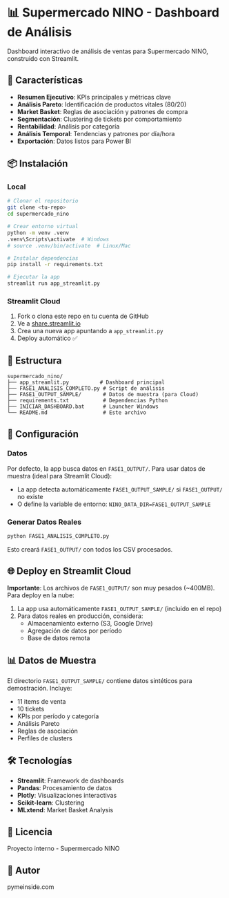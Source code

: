 # 📊 Supermercado NINO - Dashboard de Análisis

Dashboard interactivo de análisis de ventas para Supermercado NINO, construido con Streamlit.

## 🚀 Características

- **Resumen Ejecutivo**: KPIs principales y métricas clave
- **Análisis Pareto**: Identificación de productos vitales (80/20)
- **Market Basket**: Reglas de asociación y patrones de compra
- **Segmentación**: Clustering de tickets por comportamiento
- **Rentabilidad**: Análisis por categoría
- **Análisis Temporal**: Tendencias y patrones por día/hora
- **Exportación**: Datos listos para Power BI

## 📦 Instalación

### Local

```bash
# Clonar el repositorio
git clone <tu-repo>
cd supermercado_nino

# Crear entorno virtual
python -m venv .venv
.venv\Scripts\activate  # Windows
# source .venv/bin/activate  # Linux/Mac

# Instalar dependencias
pip install -r requirements.txt

# Ejecutar la app
streamlit run app_streamlit.py
```

### Streamlit Cloud

1. Fork o clona este repo en tu cuenta de GitHub
2. Ve a [share.streamlit.io](https://share.streamlit.io)
3. Crea una nueva app apuntando a `app_streamlit.py`
4. Deploy automático ✅

## 📁 Estructura

```
supermercado_nino/
├── app_streamlit.py          # Dashboard principal
├── FASE1_ANALISIS_COMPLETO.py # Script de análisis
├── FASE1_OUTPUT_SAMPLE/       # Datos de muestra (para Cloud)
├── requirements.txt           # Dependencias Python
├── INICIAR_DASHBOARD.bat      # Launcher Windows
└── README.md                  # Este archivo
```

## 🔧 Configuración

### Datos

Por defecto, la app busca datos en `FASE1_OUTPUT/`. Para usar datos de muestra (ideal para Streamlit Cloud):

- La app detecta automáticamente `FASE1_OUTPUT_SAMPLE/` si `FASE1_OUTPUT/` no existe
- O define la variable de entorno: `NINO_DATA_DIR=FASE1_OUTPUT_SAMPLE`

### Generar Datos Reales

```bash
python FASE1_ANALISIS_COMPLETO.py
```

Esto creará `FASE1_OUTPUT/` con todos los CSV procesados.

## 🌐 Deploy en Streamlit Cloud

**Importante**: Los archivos de `FASE1_OUTPUT/` son muy pesados (~400MB). Para deploy en la nube:

1. La app usa automáticamente `FASE1_OUTPUT_SAMPLE/` (incluido en el repo)
2. Para datos reales en producción, considera:
   - Almacenamiento externo (S3, Google Drive)
   - Agregación de datos por período
   - Base de datos remota

## 📊 Datos de Muestra

El directorio `FASE1_OUTPUT_SAMPLE/` contiene datos sintéticos para demostración. Incluye:

- 11 items de venta
- 10 tickets
- KPIs por período y categoría
- Análisis Pareto
- Reglas de asociación
- Perfiles de clusters

## 🛠️ Tecnologías

- **Streamlit**: Framework de dashboards
- **Pandas**: Procesamiento de datos
- **Plotly**: Visualizaciones interactivas
- **Scikit-learn**: Clustering
- **MLxtend**: Market Basket Analysis

## 📝 Licencia

Proyecto interno - Supermercado NINO

## 👤 Autor

pymeinside.com
